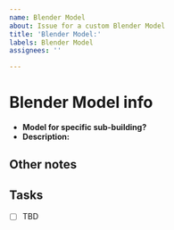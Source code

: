 ```yaml
---
name: Blender Model
about: Issue for a custom Blender Model
title: 'Blender Model:'
labels: Blender Model
assignees: ''

---
```


# Blender Model info
- **Model for specific sub-building?** 
- **Description:** 

## Other notes

## Tasks
- [ ] TBD
